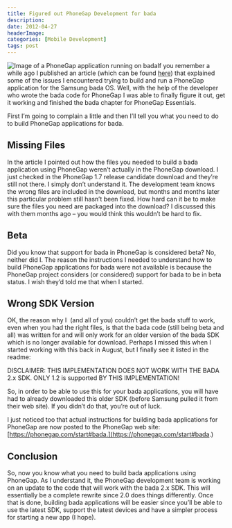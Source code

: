 ```yaml
---
title: Figured out PhoneGap Development for bada
description: 
date: 2012-04-27
headerImage: 
categories: [Mobile Development]
tags: post
---
```


![Image of a PhoneGap application running on bada](/images/2012/jmw04_23.png)If you remember a while ago I published an article (which can be found [here](index.php?option=com_content&view=article&id=308:phonegap-a-samsung-bada&catid=14:mobile-development&Itemid=22)) that explained some of the issues I encountered trying to build and run a PhoneGap application for the Samsung bada OS. Well, with the help of the developer who wrote the bada code for PhoneGap I was able to finally figure it out, get it working and finished the bada chapter for PhoneGap Essentials.

First I’m going to complain a little and then I’ll tell you what you need to do to build PhoneGap applications for bada.

Missing Files
-------------

In the article I pointed out how the files you needed to build a bada application using PhoneGap weren’t actually in the PhoneGap download. I just checked in the PhoneGap 1.7 release candidate download and they’re still not there. I simply don’t understand it. The development team knows the wrong files are included in the download, but months and months later this particular problem still hasn’t been fixed. How hard can it be to make sure the files you need are packaged into the download? I discussed this with them months ago – you would think this wouldn’t be hard to fix.

Beta
----

Did you know that support for bada in PhoneGap is considered beta? No, neither did I. The reason the instructions I needed to understand how to build PhoneGap applications for bada were not available is because the PhoneGap project considers (or considered) support for bada to be in beta status. I wish they’d told me that when I started.

Wrong SDK Version
-----------------

OK, the reason why I  (and all of you) couldn’t get the bada stuff to work, even when you had the right files, is that the bada code (still being beta and all) was written for and will only work for an older version of the bada SDK which is no longer available for download. Perhaps I missed this when I started working with this back in August, but I finally see it listed in the readme:

DISCLAIMER: THIS IMPLEMENTATION DOES NOT WORK WITH THE BADA 2.x SDK. ONLY 1.2 is supported BY THIS IMPLEMENTATION!

So, in order to be able to use this for your bada applications, you will have had to already downloaded this older SDK (before Samsung pulled it from their web site). If you didn’t do that, you’re out of luck.

I just noticed too that actual instructions for building bada applications for PhoneGap are now posted to the PhoneGap web site: [https://phonegap.com/start#bada.](https://phonegap.com/start#bada.)

Conclusion
----------

So, now you know what you need to build bada applications using PhoneGap. As I understand it, the PhoneGap development team is working on an update to the code that will work with the bada 2.x SDK. This will essentially be a complete rewrite since 2.0 does things differently. Once that is done, building bada applications will be easier since you’ll be able to use the latest SDK, support the latest devices and have a simpler process for starting a new app (I hope).